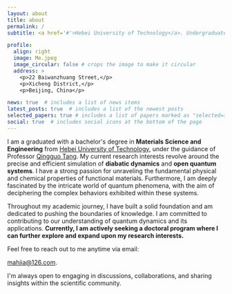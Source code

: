 ```yaml
---
layout: about
title: about
permalink: /
subtitle: <a href='#'>Hebei University of Technology</a>. Undergraduate Student(graduated).

profile:
  align: right
  image: Me.jpeg
  image_circular: false # crops the image to make it circular
  address: >
    <p>22 Baiwanzhuang Street,</p>
    <p>Xicheng District,</p>
    <p>Beijing, China</p>

news: true  # includes a list of news items
latest_posts: true  # includes a list of the newest posts
selected_papers: true # includes a list of papers marked as "selected={true}"
social: true  # includes social icons at the bottom of the page
---
```

I am a graduated with a bachelor's degree in **Materials Science and Engineering** from [Hebei University of Technology](https://www.hebut.edu.cn), under the guidance of Professor [Qingguo Tang](https://clxy.hebut.edu.cn/szdw/yjy/98915.htm). My current research interests revolve around the precise and efficient simulation of **diabatic dynamics** and **open quantum systems**. I have a strong passion for unraveling the fundamental physical and chemical properties of functional materials. Furthermore, I am deeply fascinated by the intricate world of quantum phenomena, with the aim of deciphering the complex behaviors exhibited within these systems.

Throughout my academic journey, I have built a solid foundation and am dedicated to pushing the boundaries of knowledge. I am committed to contributing to our understanding of quantum dynamics and its applications. **Currently, I am actively seeking a doctoral program where I can further explore and expand upon my research interests.**

Feel free to reach out to me anytime via email:

mahjia@126.com.

I'm always open to engaging in discussions, collaborations, and sharing insights within the scientific community.
